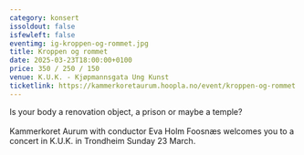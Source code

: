 ```yaml
---
category: konsert
issoldout: false
isfewleft: false
eventimg: ig-kroppen-og-rommet.jpg
title: Kroppen og rommet
date: 2025-03-23T18:00:00+0100
price: 350 / 250 / 150
venue: K.U.K. - Kjøpmannsgata Ung Kunst
ticketlink: https://kammerkoretaurum.hoopla.no/event/kroppen-og-rommet
---
```

Is your body a renovation object, a prison or maybe a temple?\
\
Kammerkoret Aurum with conductor Eva Holm Foosnæs welcomes you to a concert in K.U.K. in Trondheim Sunday 23 March.
